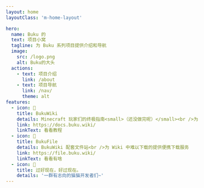 ```yaml
---
layout: home
layoutClass: 'm-home-layout'

hero:
  name: Buku 的
  text: 项目小窝
  tagline: 为 Buku 系列项目提供介绍和导航
  image:
    src: /logo.png
    alt: Buku的大头
  actions:
    - text: 项目介绍
      link: /about
    - text: 项目导航
      link: /nav/
      theme: alt
features:
  - icon: 📖
    title: BukuWiki
    details: Minecraft 玩家们的终极指南<small>（还没做完呢）</small><br />为国内玩家提供一站式教程
    link: https://docs.buku.wiki/
    linkText: 看看教程
  - icon: 📂
    title: BukuFile
    details: BukuWiki 配套文件站<br />为 Wiki 中难以下载的提供便携下载服务
    link: https://file.buku.wiki/
    linkText: 看看有啥
  - icon: 💯
    title: 过好现在，好过现在。
    details: '一群有志向的猫猫开发者们~'
---
```


